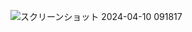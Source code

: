 
![スクリーンショット 2024-04-10 091817](https://github.com/kshibuya52/k8s_Observability/assets/114639770/4d58655d-bbf8-40ae-88d8-5fd43011704b)
